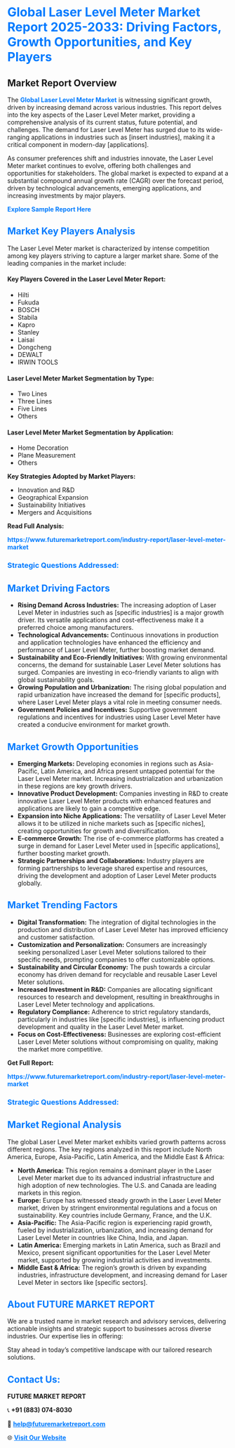 <h1 style="color: #007BFF;">Global Laser Level Meter Market Report 2025-2033: Driving Factors, Growth Opportunities, and Key Players</h1>

<section id="overview">
<h2>Market Report Overview</h2>
<p>The <a href="https://www.futuremarketreport.com/industry-report/laser-level-meter-market" style="color: #007BFF; text-decoration: none;"><strong>Global Laser Level Meter Market</strong></a> is witnessing significant growth, driven by increasing demand across various industries. This report delves into the key aspects of the Laser Level Meter market, providing a comprehensive analysis of its current status, future potential, and challenges. The demand for Laser Level Meter has surged due to its wide-ranging applications in industries such as [insert industries], making it a critical component in modern-day [applications].</p>
<p>As consumer preferences shift and industries innovate, the Laser Level Meter market continues to evolve, offering both challenges and opportunities for stakeholders. The global market is expected to expand at a substantial compound annual growth rate (CAGR) over the forecast period, driven by technological advancements, emerging applications, and increasing investments by major players.</p>
</section>

<section id="overview">
<p><a href="https://www.futuremarketreport.com/request-sample/reportId=28273" style="color: #007BFF; text-decoration: none;"><strong>Explore Sample Report Here</strong></a></p>
</section>

<section id="key-players">
<h2 style="color: #007BFF;">Market Key Players Analysis</h2>
<p>The Laser Level Meter market is characterized by intense competition among key players striving to capture a larger market share. Some of the leading companies in the market include:</p>
<h4>Key Players Covered in the Laser Level Meter Report:</h4>
<ul><li>Hilti</li><li>Fukuda</li><li>BOSCH</li><li>Stabila</li><li>Kapro</li><li>Stanley</li><li>Laisai</li><li>Dongcheng</li><li>DEWALT</li><li>IRWIN TOOLS</li></ul>
<h4>Laser Level Meter Market Segmentation by Type:</h4>
<ul><li>Two Lines</li><li>Three Lines</li><li>Five Lines</li><li>Others</li></ul>

<h4>Laser Level Meter Market Segmentation by Application:</h4>
<ul><li>Home Decoration</li><li>Plane Measurement</li><li>Others</li></ul>
<p><strong>Key Strategies Adopted by Market Players:</strong></p>
<ul>
<li>Innovation and R&D</li>
<li>Geographical Expansion</li>
<li>Sustainability Initiatives</li>
<li>Mergers and Acquisitions</li>
</ul>
</section>

<section>
<p><strong>Read Full Analysis: </strong></p><a href="https://www.futuremarketreport.com/industry-report/laser-level-meter-market" style="color: #007BFF; text-decoration: none;"><strong>https://www.futuremarketreport.com/industry-report/laser-level-meter-market</strong></a>
<h3 style="color: #007BFF;">Strategic Questions Addressed:</h3>
</section>

<section id="driving-factors">
<h2 style="color: #007BFF;">Market Driving Factors</h2>
<ul>
<li><strong>Rising Demand Across Industries:</strong> The increasing adoption of Laser Level Meter in industries such as [specific industries] is a major growth driver. Its versatile applications and cost-effectiveness make it a preferred choice among manufacturers.</li>
<li><strong>Technological Advancements:</strong> Continuous innovations in production and application technologies have enhanced the efficiency and performance of Laser Level Meter, further boosting market demand.</li>
<li><strong>Sustainability and Eco-Friendly Initiatives:</strong> With growing environmental concerns, the demand for sustainable Laser Level Meter solutions has surged. Companies are investing in eco-friendly variants to align with global sustainability goals.</li>
<li><strong>Growing Population and Urbanization:</strong> The rising global population and rapid urbanization have increased the demand for [specific products], where Laser Level Meter plays a vital role in meeting consumer needs.</li>
<li><strong>Government Policies and Incentives:</strong> Supportive government regulations and incentives for industries using Laser Level Meter have created a conducive environment for market growth.</li>
</ul>
</section>

<section id="growth-opportunities">
<h2 style="color: #007BFF;">Market Growth Opportunities</h2>
<ul>
<li><strong>Emerging Markets:</strong> Developing economies in regions such as Asia-Pacific, Latin America, and Africa present untapped potential for the Laser Level Meter market. Increasing industrialization and urbanization in these regions are key growth drivers.</li>
<li><strong>Innovative Product Development:</strong> Companies investing in R&D to create innovative Laser Level Meter products with enhanced features and applications are likely to gain a competitive edge.</li>
<li><strong>Expansion into Niche Applications:</strong> The versatility of Laser Level Meter allows it to be utilized in niche markets such as [specific niches], creating opportunities for growth and diversification.</li>
<li><strong>E-commerce Growth:</strong> The rise of e-commerce platforms has created a surge in demand for Laser Level Meter used in [specific applications], further boosting market growth.</li>
<li><strong>Strategic Partnerships and Collaborations:</strong> Industry players are forming partnerships to leverage shared expertise and resources, driving the development and adoption of Laser Level Meter products globally.</li>
</ul>
</section>

<section id="trending-factors">
<h2 style="color: #007BFF;">Market Trending Factors</h2>
<ul>
<li><strong>Digital Transformation:</strong> The integration of digital technologies in the production and distribution of Laser Level Meter has improved efficiency and customer satisfaction.</li>
<li><strong>Customization and Personalization:</strong> Consumers are increasingly seeking personalized Laser Level Meter solutions tailored to their specific needs, prompting companies to offer customizable options.</li>
<li><strong>Sustainability and Circular Economy:</strong> The push towards a circular economy has driven demand for recyclable and reusable Laser Level Meter solutions.</li>
<li><strong>Increased Investment in R&D:</strong> Companies are allocating significant resources to research and development, resulting in breakthroughs in Laser Level Meter technology and applications.</li>
<li><strong>Regulatory Compliance:</strong> Adherence to strict regulatory standards, particularly in industries like [specific industries], is influencing product development and quality in the Laser Level Meter market.</li>
<li><strong>Focus on Cost-Effectiveness:</strong> Businesses are exploring cost-efficient Laser Level Meter solutions without compromising on quality, making the market more competitive.</li>
</ul>
</section>

<section>
<p><strong>Get Full Report: </strong></p><a href="https://www.futuremarketreport.com/industry-report/laser-level-meter-market" style="color: #007BFF; text-decoration: none;"><strong>https://www.futuremarketreport.com/industry-report/laser-level-meter-market</strong></a>
<h3 style="color: #007BFF;">Strategic Questions Addressed:</h3>
</section>


<section id="regional-analysis">
<h2 style="color: #007BFF;">Market Regional Analysis</h2>
<p>The global Laser Level Meter market exhibits varied growth patterns across different regions. The key regions analyzed in this report include North America, Europe, Asia-Pacific, Latin America, and the Middle East & Africa:</p>
<ul>
<li><strong>North America:</strong> This region remains a dominant player in the Laser Level Meter market due to its advanced industrial infrastructure and high adoption of new technologies. The U.S. and Canada are leading markets in this region.</li>
<li><strong>Europe:</strong> Europe has witnessed steady growth in the Laser Level Meter market, driven by stringent environmental regulations and a focus on sustainability. Key countries include Germany, France, and the U.K.</li>
<li><strong>Asia-Pacific:</strong> The Asia-Pacific region is experiencing rapid growth, fueled by industrialization, urbanization, and increasing demand for Laser Level Meter in countries like China, India, and Japan.</li>
<li><strong>Latin America:</strong> Emerging markets in Latin America, such as Brazil and Mexico, present significant opportunities for the Laser Level Meter market, supported by growing industrial activities and investments.</li>
<li><strong>Middle East & Africa:</strong> The region’s growth is driven by expanding industries, infrastructure development, and increasing demand for Laser Level Meter in sectors like [specific sectors].</li>
</ul>
</section>

<footer>
<h2 style="color: #007BFF;">About FUTURE MARKET REPORT</h2>
<p>We are a trusted name in market research and advisory services, delivering actionable insights and strategic support to businesses across diverse industries. Our expertise lies in offering:</p>

<p>Stay ahead in today’s competitive landscape with our tailored research solutions.</p>

<h2 style="color: #007BFF;">Contact Us:</h2>
<p><strong>FUTURE MARKET REPORT</strong></p>
<p>📞 <strong>+91 (883) 074-8030</strong></p>
<p>📧 <strong><a href="mailto:help@futuremarketreport.com" style="color: #007BFF;">help@futuremarketreport.com</a></strong></p>
<p>🌐 <strong><a href="https://www.futuremarketreport.com/" style="color: #007BFF;">Visit Our Website</a></strong></p>
</footer>